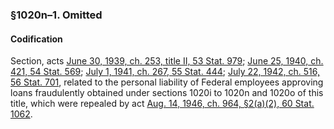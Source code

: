 ### §1020n–1. Omitted ###

#### Codification ####

Section, acts [June 30, 1939, ch. 253, title II, 53 Stat. 979](/statviewer.htm?volume=53&page=979); [June 25, 1940, ch. 421, 54 Stat. 569](/statviewer.htm?volume=54&page=569); [July 1, 1941, ch. 267, 55 Stat. 444](/statviewer.htm?volume=55&page=444); [July 22, 1942, ch. 516, 56 Stat. 701](/statviewer.htm?volume=56&page=701), related to the personal liability of Federal employees approving loans fraudulently obtained under sections 1020i to 1020n and 1020o of this title, which were repealed by act [Aug. 14, 1946, ch. 964, §2(a)(2), 60 Stat. 1062](/statviewer.htm?volume=60&page=1062).